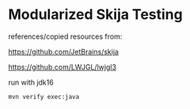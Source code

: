 # Modularized Skija Testing

references/copied resources from:

https://github.com/JetBrains/skija

https://github.com/LWJGL/lwjgl3


run with jdk16

```console
mvn verify exec:java
```